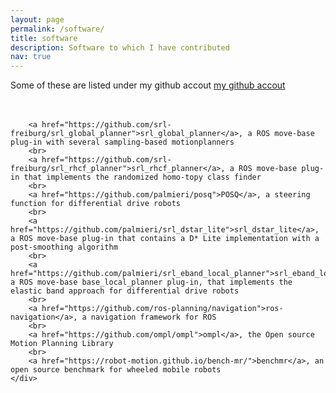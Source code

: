 ```yaml
---
layout: page
permalink: /software/
title: software
description: Software to which I have contributed
nav: true
---
```


<div class="row">
    <div class="col-sm mt-3 mt-md-0">
        Some of these are listed under my github accout <a href="https://github.com/palmieri/">my github accout </a><br><br><br>


        <a href="https://github.com/srl-freiburg/srl_global_planner">srl_global_planner</a>, a ROS move-base plug-in with several sampling-based motionplanners
        <br>
        <a href="https://github.com/srl-freiburg/srl_rhcf_planner">srl_rhcf_planner</a>, a ROS move-base plug-in that implements the randomized homo-topy class finder
        <br>
        <a href="https://github.com/palmieri/posq">POSQ</a>, a steering function for differential drive robots
        <br>
        <a href="https://github.com/palmieri/srl_dstar_lite">srl_dstar_lite</a>, a ROS move-base plug-in that contains a D* Lite implementation with a post-smoothing algorithm
        <br>
        <a href="https://github.com/palmieri/srl_eband_local_planner">srl_eband_local_planner</a>, a ROS move-base base_local_planner plug-in, that implements the elastic band approach for differential drive robots
        <br>
        <a href="https://github.com/ros-planning/navigation">ros-navigation</a>, a navigation framework for ROS
        <br>
        <a href="https://github.com/ompl/ompl">ompl</a>, the Open source Motion Planning Library
        <br> 
        <a href="https://robot-motion.github.io/bench-mr/">benchmr</a>, an open source benchmark for wheeled mobile robots
    </div>
</div>
